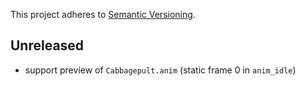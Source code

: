 This project adheres to [Semantic Versioning](https://semver.org/spec/v2.0.0.html).

## Unreleased

- support preview of `Cabbagepult.anim` (static frame 0 in `anim_idle`)

